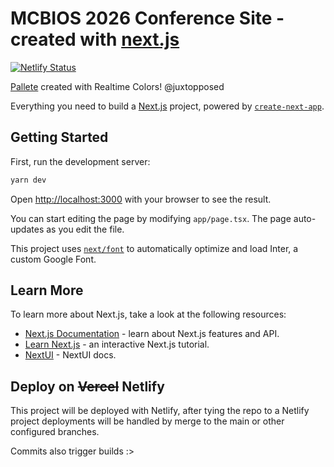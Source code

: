 # MCBIOS 2026 Conference Site - created with [next.js](https://github.com/vercel/next.js)

[![Netlify Status](https://api.netlify.com/api/v1/badges/e4477398-f378-49cb-99ec-b2b506e0c1dd/deploy-status)](https://app.netlify.com/sites/mcbios/deploys)

[Pallete](https://www.realtimecolors.com/?colors=100217-f4f2f1-ae2a0f-bfd9d0-764091&fonts=Poppins-DM%20Sans) created with Realtime Colors! @juxtopposed

Everything you need to build a [Next.js](https://nextjs.org/) project, powered by [`create-next-app`](https://github.com/vercel/next.js/tree/canary/packages/create-next-app).

## Getting Started

First, run the development server:

```bash
yarn dev
```

Open [http://localhost:3000](http://localhost:3000) with your browser to see the result.

You can start editing the page by modifying `app/page.tsx`. The page auto-updates as you edit the file.

This project uses [`next/font`](https://nextjs.org/docs/basic-features/font-optimization) to automatically optimize and load Inter, a custom Google Font.

## Learn More

To learn more about Next.js, take a look at the following resources:

- [Next.js Documentation](https://nextjs.org/docs) - learn about Next.js features and API.
- [Learn Next.js](https://nextjs.org/learn) - an interactive Next.js tutorial.
- [NextUI](https://nextui.org/docs/guide/introduction) - NextUI docs.

## Deploy on ~~Vercel~~ Netlify

This project will be deployed with Netlify, after tying the repo to a Netlify project deployments will be handled by merge to the main or other configured branches.

Commits also trigger builds :>